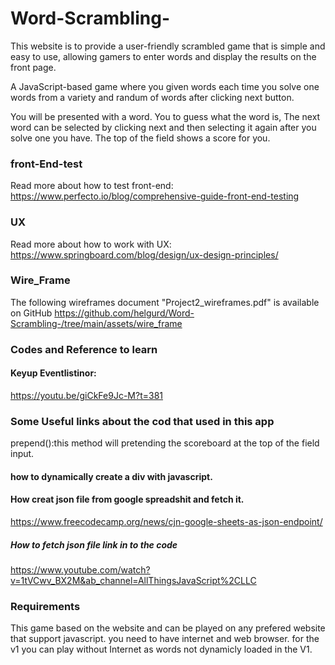 # Word-Scrambling-
This website is to provide a user-friendly scrambled game that is simple and easy to use, allowing gamers to enter words and display the results on the front page.

A JavaScript-based game where you given words each time you solve one words  from a variety and randum  of words after clicking next button.   

You will be presented with a word.
You to guess  what the word is, The next word can be selected by clicking next and then selecting it again after you solve one you have. 
The top of the field shows a score for you.

### front-End-test
Read more about how to test front-end: 
https://www.perfecto.io/blog/comprehensive-guide-front-end-testing

### UX 

Read more about how to work with UX: 
https://www.springboard.com/blog/design/ux-design-principles/


### Wire_Frame
The following wireframes document "Project2_wireframes.pdf" is available on GitHub
https://github.com/helgurd/Word-Scrambling-/tree/main/assets/wire_frame

### Codes and Reference to learn 
#### Keyup Eventlistinor:
https://youtu.be/giCkFe9Jc-M?t=381


### Some Useful links about the cod that used in this app
prepend():this method will  pretending the scoreboard at the top of the field input.

#### how to dynamically create a div with javascript.

#### How creat json file from google spreadshit and fetch it.
https://www.freecodecamp.org/news/cjn-google-sheets-as-json-endpoint/
##### How to fetch json file link in to the code 
https://www.youtube.com/watch?v=1tVCwv_BX2M&ab_channel=AllThingsJavaScript%2CLLC

### Requirements 
This game based on the website and can be played on any prefered website that support javascript. 
you need to have internet and web browser. for the v1 you can play without Internet as words not dynamicly
loaded in the V1. 

